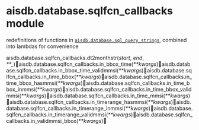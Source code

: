 # aisdb.database.sqlfcn\_callbacks module

redefinitions of functions in [`aisdb.database.sql_query_strings`](about:blank/aisdb.database.sql\_query\_strings.html#module-aisdb.database.sql\_query\_strings), combined into lambdas for convenience

aisdb.database.sqlfcn\_callbacks.dt2monthstr(_start_, _end_, _\*\*\__)aisdb.database.sqlfcn\_callbacks.in\_bbox\_time(_\*\*kwargs_)aisdb.database.sqlfcn\_callbacks.in\_bbox\_time\_validmmsi(_\*\*kwargs_)aisdb.database.sqlfcn\_callbacks.in\_time\_bbox(_\*\*kwargs_)aisdb.database.sqlfcn\_callbacks.in\_time\_bbox\_hasmmsi(_\*\*kwargs_)aisdb.database.sqlfcn\_callbacks.in\_time\_bbox\_inmmsi(_\*\*kwargs_)aisdb.database.sqlfcn\_callbacks.in\_time\_bbox\_validmmsi(_\*\*kwargs_)aisdb.database.sqlfcn\_callbacks.in\_time\_mmsi(_\*\*kwargs_)aisdb.database.sqlfcn\_callbacks.in\_timerange\_hasmmsi(_\*\*kwargs_)aisdb.database.sqlfcn\_callbacks.in\_timerange\_inmmsi(_\*\*kwargs_)aisdb.database.sqlfcn\_callbacks.in\_timerange\_validmmsi(_\*\*kwargs_)aisdb.database.sqlfcn\_callbacks.in\_validmmsi\_bbox(_\*\*kwargs_)
